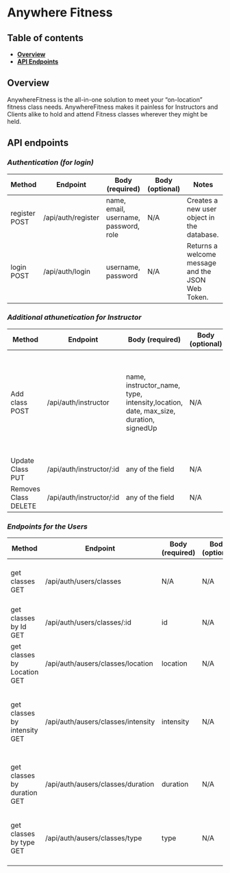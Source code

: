 # Anywhere Fitness

## Table of contents

- **[Overview](#overview)**<br>
- **[API Endpoints](#api-endpoints)**<br>

## <a name="overview"></a>Overview

AnywhereFitness is the all-in-one solution to meet your “on-location” fitness class needs.
AnywhereFitness makes it painless for Instructors and Clients alike to hold and attend Fitness
classes wherever they might be held.

## <a name="api-endpoints"></a>API endpoints

### **_Authentication (for login)_**

| Method        | Endpoint           | Body (required)                       | Body (optional) | Notes                                             |
| ------------- | ------------------ | ------------------------------------- | --------------- | ------------------------------------------------- |
| register POST | /api/auth/register | name, email, username, password, role | N/A             | Creates a new user object in the database.        |
| login POST    | /api/auth/login    | username, password                    | N/A             | Returns a welcome message and the JSON Web Token. |

### **_Additional athunetication for Instructor_**

| Method               | Endpoint                 | Body (required)                                                                     | Body (optional) | Notes                                                                                                                                                    |
| -------------------- | ------------------------ | ----------------------------------------------------------------------------------- | --------------- | -------------------------------------------------------------------------------------------------------------------------------------------------------- |
| Add class POST       | /api/auth/instructor     | name, instructor_name, type, intensity,location, date, max_size, duration, signedUp | N/A             | Creates a new class object in the database. Date has to string in "04/19/2020" format. Duration is a float and signedUp is a boolean(false as a default) |
| Update Class PUT     | /api/auth/instructor/:id | any of the field                                                                    | N/A             | Updates the class with given Id                                                                                                                          |
| Removes Class DELETE | /api/auth/instructor/:id | any of the field                                                                    | N/A             | Deletes the class with given Id                                                                                                                          |

### **_Endpoints for the Users_**

| Method                       | Endpoint                           | Body (required) | Body (optional) | Notes                                                                   |
| ---------------------------- | ---------------------------------- | --------------- | --------------- | ----------------------------------------------------------------------- |
| get classes GET              | /api/auth/users/classes            | N/A             | N/A             | Fetches all the classes from the database                               |
| get classes by Id GET        | /api/auth/users/classes/:id        | id              | N/A             | Fetches the class with given Id.                                        |
| get classes by Location GET  | /api/auth/ausers/classes/location  | location        | N/A             | Gets all the class in that location                                     |
| get classes by intensity GET | /api/auth/ausers/classes/intensity | intensity       | N/A             | Gets all the class in that intensity. String "low", "medium", or "high" |
| get classes by duration GET  | /api/auth/ausers/classes/duration  | duration        | N/A             | Gets all the class in that duration. Has to be double                   |
| get classes by type GET      | /api/auth/ausers/classes/type      | type            | N/A             | Gets all the class in that type. Has to be string                       |
